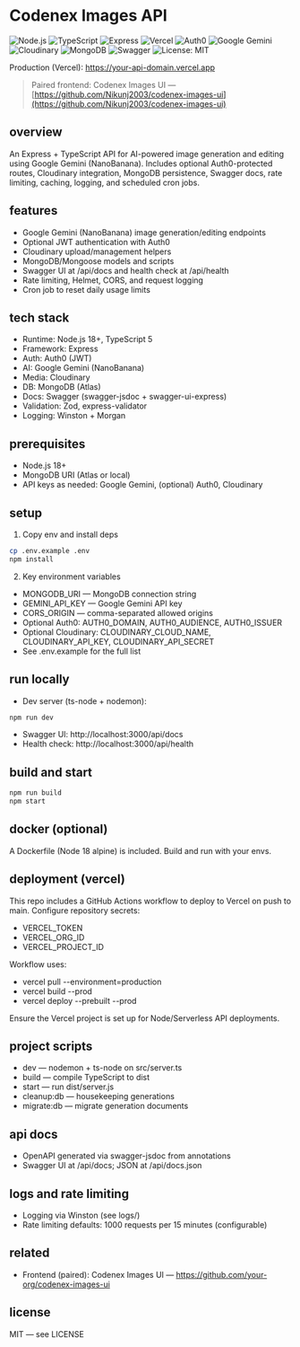 # Codenex Images API

![Node.js](https://img.shields.io/badge/Node.js-18%2B-339933?logo=node.js&logoColor=white)
![TypeScript](https://img.shields.io/badge/TypeScript-5.x-3178C6?logo=typescript&logoColor=white)
![Express](https://img.shields.io/badge/Express.js-API-000000?logo=express&logoColor=white)
![Vercel](https://img.shields.io/badge/Deploy-Vercel-000000?logo=vercel&logoColor=white)
![Auth0](https://img.shields.io/badge/Auth0-Authentication-EB5424?logo=auth0&logoColor=white)
![Google Gemini](https://img.shields.io/badge/Google%20Gemini-Generative%20AI-4285F4?logo=google&logoColor=white)
![Cloudinary](https://img.shields.io/badge/Cloudinary-Image%20Storage-3448C5?logo=cloudinary&logoColor=white)
![MongoDB](https://img.shields.io/badge/MongoDB-Atlas-47A248?logo=mongodb&logoColor=white)
![Swagger](https://img.shields.io/badge/Swagger-API%20Docs-85EA2D?logo=swagger&logoColor=black)
![License: MIT](https://img.shields.io/badge/License-MIT-yellow.svg)

Production (Vercel): https://your-api-domain.vercel.app

> Paired frontend: Codenex Images UI — [https://github.com/Nikunj2003/codenex-images-ui](https://github.com/Nikunj2003/codenex-images-ui)

## overview
An Express + TypeScript API for AI-powered image generation and editing using Google Gemini (NanoBanana). Includes optional Auth0-protected routes, Cloudinary integration, MongoDB persistence, Swagger docs, rate limiting, caching, logging, and scheduled cron jobs.

## features
- Google Gemini (NanoBanana) image generation/editing endpoints
- Optional JWT authentication with Auth0
- Cloudinary upload/management helpers
- MongoDB/Mongoose models and scripts
- Swagger UI at /api/docs and health check at /api/health
- Rate limiting, Helmet, CORS, and request logging
- Cron job to reset daily usage limits

## tech stack
- Runtime: Node.js 18+, TypeScript 5
- Framework: Express
- Auth: Auth0 (JWT)
- AI: Google Gemini (NanoBanana)
- Media: Cloudinary
- DB: MongoDB (Atlas)
- Docs: Swagger (swagger-jsdoc + swagger-ui-express)
- Validation: Zod, express-validator
- Logging: Winston + Morgan

## prerequisites
- Node.js 18+
- MongoDB URI (Atlas or local)
- API keys as needed: Google Gemini, (optional) Auth0, Cloudinary

## setup
1) Copy env and install deps

```bash
cp .env.example .env
npm install
```

2) Key environment variables
- MONGODB_URI — MongoDB connection string
- GEMINI_API_KEY — Google Gemini API key
- CORS_ORIGIN — comma-separated allowed origins
- Optional Auth0: AUTH0_DOMAIN, AUTH0_AUDIENCE, AUTH0_ISSUER
- Optional Cloudinary: CLOUDINARY_CLOUD_NAME, CLOUDINARY_API_KEY, CLOUDINARY_API_SECRET
- See .env.example for the full list

## run locally
- Dev server (ts-node + nodemon):
```bash
npm run dev
```
- Swagger UI: http://localhost:3000/api/docs
- Health check: http://localhost:3000/api/health

## build and start
```bash
npm run build
npm start
```

## docker (optional)
A Dockerfile (Node 18 alpine) is included. Build and run with your envs.

## deployment (vercel)
This repo includes a GitHub Actions workflow to deploy to Vercel on push to main. Configure repository secrets:
- VERCEL_TOKEN
- VERCEL_ORG_ID
- VERCEL_PROJECT_ID

Workflow uses:
- vercel pull --environment=production
- vercel build --prod
- vercel deploy --prebuilt --prod

Ensure the Vercel project is set up for Node/Serverless API deployments.

## project scripts
- dev — nodemon + ts-node on src/server.ts
- build — compile TypeScript to dist
- start — run dist/server.js
- cleanup:db — housekeeping generations
- migrate:db — migrate generation documents

## api docs
- OpenAPI generated via swagger-jsdoc from annotations
- Swagger UI at /api/docs; JSON at /api/docs.json

## logs and rate limiting
- Logging via Winston (see logs/)
- Rate limiting defaults: 1000 requests per 15 minutes (configurable)

## related
- Frontend (paired): Codenex Images UI — https://github.com/your-org/codenex-images-ui

## license
MIT — see LICENSE